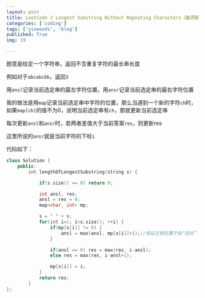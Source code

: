 ```yaml
---
layout: post
title: LeetCode 3 Longest Substring Without Repeating Characters（脑洞题）
categories: ['coding']
tags: ['yinwoods', 'blog']
published: True
img: 19

---
```


题意是给定一个字符串，返回不含重复字符的最长串长度

例如对于`abcabcbb`，返回`3`

用`ansl`记录当前选定串的最左字符位置，用`ansr`记录当前选定串的最右字符位置

我的做法是用`map`记录当前选定串中字符的位置，那么当遇到一个新的字符`ch`时，如果`map[ch]`的值不为0，说明当前选定串有`ch`，那就更新当前选定串

每次更新`ansl`和`ansr`时，若两者差值大于当前答案`res`，则更新res

这里所说的`ansr`就是当前字符的下标`i`

代码如下：

```CPP
class Solution {
    public:
        int lengthOfLongestSubstring(string s) {

            if(s.size() == 0) return 0;

            int ansl, res;
            ansl = res = 0;
            map<char, int> mp;

            s = " " + s;
            for(int i=1; i<s.size(); ++i) {
                if(mp[s[i]] != 0) {
                    ansl = max(ansl, mp[s[i]]+1);//保证左侧位置不会“回头”
                }

                if(ansl == 0) res = max(res, i-ansl);
                else res = max(res, i-ansl+1);

                mp[s[i]] = i;
            }
            return res;
        }
};
```